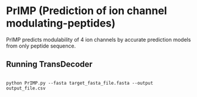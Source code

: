 # PrIMP (Prediction of ion channel modulating-peptides)

PrIMP predicts modulability of 4 ion channels by accurate prediction models from only peptide sequence.  

## Running TransDecoder
<pre><code>
python PrIMP.py --fasta target_fasta_file.fasta --output output_file.csv
</code></pre>
